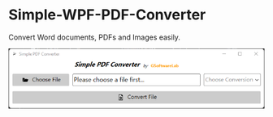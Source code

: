# Simple-WPF-PDF-Converter
Convert Word documents, PDFs and Images easily.


![Simple PDF Converter GUI](simple_pdf_converter_gui.png)
